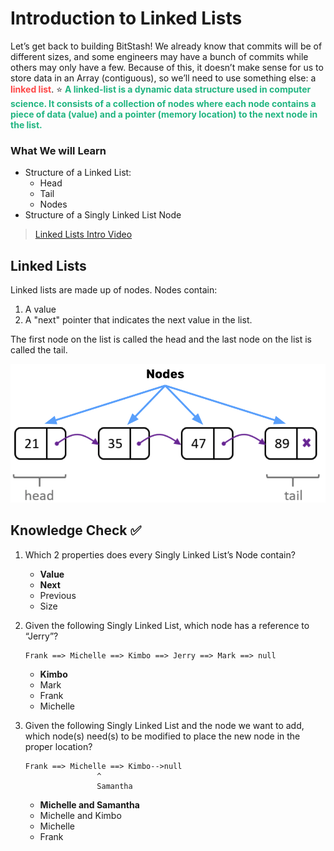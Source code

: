 # Introduction to Linked Lists

Let’s get back to building BitStash! We already know that commits will be of different sizes, and some engineers may have a bunch of commits while others may only have a few. Because of this, it doesn’t make sense for us to store data in an Array (contiguous), so we’ll need to use something else: a <span style = "color: #FE4646">**linked list**</span>. ⭐️ <span style = "color: #21B581">**A linked-list is a dynamic data structure used in computer science. It consists of a collection of nodes where each node contains a piece of data (value) and a pointer (memory location) to the next node in the list.**</span>

### What We will Learn
- Structure of a Linked List:   
    - Head   
    - Tail   
    - Nodes
- Structure of a Singly Linked List Node

>[Linked Lists Intro Video](https://www.loom.com/share/5e373be43ced4ac994c2a0da25e5e536)

## Linked Lists

Linked lists are made up of nodes. Nodes contain:
1. A value
2. A "next" pointer that indicates the next value in the list.

The first node on the list is called the head and the last node on the list is called the tail.

![Nodes](./assets/2.Nodes.png)

## Knowledge Check ✅

1. Which 2 properties does every Singly Linked List’s Node contain?
    - **Value**
    - **Next**
    - Previous
    - Size

2. Given the following Singly Linked List, which node has a reference to “Jerry”?
    ```plaintext
    Frank ==> Michelle ==> Kimbo ==> Jerry ==> Mark ==> null
    ```
    - **Kimbo**
    - Mark
    - Frank
    - Michelle

3. Given the following Singly Linked List and the node we want to add, which node(s) need(s) to be modified to place the new node in the proper location?
    ```plaintext
    Frank ==> Michelle ==> Kimbo-->null
                    ^
                    Samantha
    ```
    - **Michelle and Samantha**
    - Michelle and Kimbo
    - Michelle
    - Frank
